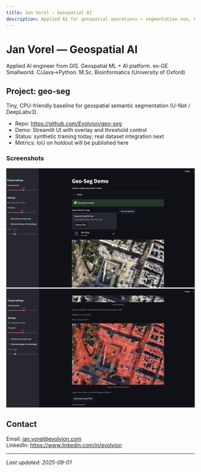 ```yaml
---
title: Jan Vorel — Geospatial AI
description: Applied AI for geospatial operations — segmentation now, GeoRAG next.
---
```


# Jan Vorel — Geospatial AI

Applied AI engineer from GIS. Geospatial ML + AI platform.
ex-GE Smallworld. C/Java→Python. M.Sc. Bioinformatics (University of Oxford)

## Project: geo-seg
Tiny, CPU-friendly baseline for geospatial semantic segmentation (U-Net / DeepLabv3).

- Repo: https://github.com/Evolvion/geo-seg
- Demo: Streamlit UI with overlay and threshold control
- Status: synthetic training today; real dataset integration next
- Metrics: IoU on holdout will be published here

### Screenshots
<img src="/assets/geo-seg-demo-1.png" alt="geo-seg demo — input" width="1280">
<img src="/assets/geo-seg-demo-2.png" alt="geo-seg demo — overlay" width="1280">

## Contact
Email: jan.vorel@evolvion.com  
LinkedIn: https://www.linkedin.com/in/evolvion

---

_Last updated: 2025-09-01_
```
